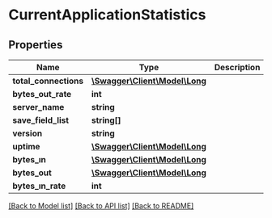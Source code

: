 # CurrentApplicationStatistics

## Properties
Name | Type | Description | Notes
------------ | ------------- | ------------- | -------------
**total_connections** | [**\Swagger\Client\Model\Long**](Long.md) |  | 
**bytes_out_rate** | **int** |  | 
**server_name** | **string** |  | 
**save_field_list** | **string[]** |  | [optional] 
**version** | **string** |  | 
**uptime** | [**\Swagger\Client\Model\Long**](Long.md) |  | 
**bytes_ın** | [**\Swagger\Client\Model\Long**](Long.md) |  | 
**bytes_out** | [**\Swagger\Client\Model\Long**](Long.md) |  | 
**bytes_ın_rate** | **int** |  | 

[[Back to Model list]](../README.md#documentation-for-models) [[Back to API list]](../README.md#documentation-for-api-endpoints) [[Back to README]](../README.md)


